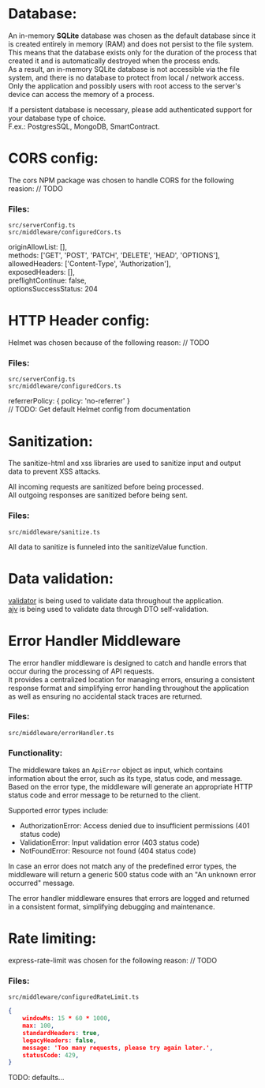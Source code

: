 # Database:
An in-memory **SQLite** database was chosen as the default database since it is created entirely in memory (RAM) and does not persist to the file system.  
This means that the database exists only for the duration of the process that created it and is automatically destroyed when the process ends.  
As a result, an in-memory SQLite database is not accessible via the file system, and there is no database to protect from local / network access.  
Only the application and possibly users with root access to the server's device can access the memory of a process.  

If a persistent database is necessary, please add authenticated support for your database type of choice.  
F.ex.: PostgresSQL, MongoDB, SmartContract.

# CORS config:
The cors NPM package was chosen to handle CORS for the following reasion: // TODO

### Files:
```
src/serverConfig.ts  
src/middleware/configuredCors.ts  
```

originAllowList: [],  
methods: ['GET', 'POST', 'PATCH', 'DELETE', 'HEAD', 'OPTIONS'],  
allowedHeaders: ['Content-Type', 'Authorization'],  
exposedHeaders: [],  
preflightContinue: false,  
optionsSuccessStatus: 204

# HTTP Header config:
Helmet was chosen because of the following reason: // TODO

### Files:
```
src/serverConfig.ts  
src/middleware/configuredCors.ts  
```
referrerPolicy: { policy: 'no-referrer' }  
// TODO: Get default Helmet config from documentation

# Sanitization:
The sanitize-html and xss libraries are used to sanitize input and output data to prevent XSS attacks.

All incoming requests are sanitized before being processed.  
All outgoing responses are sanitized before being sent. 

### Files:
```
src/middleware/sanitize.ts  
```
All data to sanitize is funneled into the sanitizeValue function.

# Data validation:
[validator](https://www.npmjs.com/package/validator) is being used to validate data throughout the application.  
[ajv](https://www.npmjs.com/package/ajv) is being used to validate data through DTO self-validation.


# Error Handler Middleware

The error handler middleware is designed to catch and handle errors that occur during the processing of API requests.  
It provides a centralized location for managing errors, ensuring a consistent response format and simplifying error handling throughout the application as well as ensuring no accidental stack traces are returned.

### Files:
```
src/middleware/errorHandler.ts
```

### Functionality:

The middleware takes an `ApiError` object as input, which contains information about the error, such as its type, status code, and message.  
Based on the error type, the middleware will generate an appropriate HTTP status code and error message to be returned to the client.

Supported error types include:

- AuthorizationError: Access denied due to insufficient permissions (401 status code)
- ValidationError: Input validation error (403 status code)
- NotFoundError: Resource not found (404 status code)

In case an error does not match any of the predefined error types, the middleware will return a generic 500 status code with an "An unknown error occurred" message.

The error handler middleware ensures that errors are logged and returned in a consistent format, simplifying debugging and maintenance.


# Rate limiting:
express-rate-limit was chosen for the following reason: // TODO

### Files:
```
src/middleware/configuredRateLimit.ts
```
```json
{  
    windowMs: 15 * 60 * 1000,  
    max: 100,  
    standardHeaders: true,  
    legacyHeaders: false,  
    message: 'Too many requests, please try again later.',  
    statusCode: 429,  
}
```

TODO: defaults...